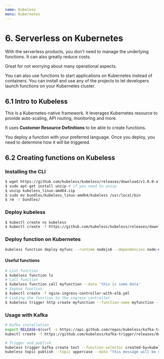 ```yaml
---
name: Kubeless
menu: Kubernetes
---
```


# 6. Serverless on Kubernetes

With the serverless products, you don't need to manage the underlying functions. It can also greatly reduce costs.

Great for not worrying about many operational aspects.

You can also use functions to start applications on Kubernetes instead of containers. You can install and use any of the projects to let developers launch functions on your Kubernetes cluster.

## 6.1 Intro to Kubeless

This is a Kubernetes-native framework. It leverages Kubernetes resource to provide auto-scaling, API routing, monitoring and more.

It uses **Customer Resource Definitions** to be able to create functions.

You deploy a function with your preferred language. Once you deploy, you need to determine how it will be triggered.

## 6.2 Creating functions on Kubeless

### Installing the CLI

```bash
$ wget https://github.com/kubeless/kubeless/releases/download/v1.0.0-alpha.8/kubeless_linux-amd64.zip
$ sudo apt-get install unzip # if you need to unzip
$ unzip kubeless_linux-amd64.zip
$ sudo mv bundles/kubeless_linux-amd64/kubeless /usr/local/bin
$ rm -r bundles/
```

### Deploy kubeless

```bash
$ kubectl create ns kubeless
$ kubectl create -f https://github.com/kubeless/kubeless/releases/download/v1.0.0-alpha.8/kubeless-v1.0.0-alpha.8.yaml
```

### Deploy function on Kubernetes

```bash
kubeless function deploy myfunc --runtime nodejs6 --dependencies node-example/package.json --handler test.myfunction --from-file node-example/example.js
```

#### Useful functions

```bash
# List function
$ kubeless function ls
# Call function
$ kubeless function call myfunction --data 'this is some data'
# Expose function
$ kubectl create -f nginx-ingress-controller-with-elb.yml
# Linking the function to the ingress controller
$ kubeless trigger http create myfunction --function-name myfunction --hostname myfunction.domain.name
```

### Usage with Kafka

```bash
# Kafka installation
export RELEASE=$(curl -s https://api.github.com/repos/kubeless/kafka-trigger/releases/latest | grep tag_name | cut -d '"' -f 4)
kubectl create -f https://github.com/kubeless/kafka-trigger/releases/download/$RELEASE/kafka-zookeeper-$RELEASE.yaml

# Trigger and publish
kubeless trigger kafka create test --function-selector created-by=kubeless,function=uppercase --trigger-topic uppercase
kubeless topic publish --topic uppercase --data "this message will be converted to uppercase"
```
